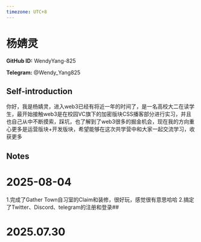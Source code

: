 ```yaml
---
timezone: UTC+8
---
```


# 杨婧灵

**GitHub ID:** WendyYang-825

**Telegram:** @Wendy_Yang825

## Self-introduction

你好，我是杨婧灵，进入web3已经有将近一年的时间了，是一名高校大二在读学生，最开始接触web3是在校园VC旗下的加密版块CSS播客部分进行实习，并且也自己从中不断摸索，踩坑，也了解到了web3很多的掘金机会，现在我的方向重心更多是运营版块+开发版块，希望能够在这次共学营中和大家一起交流学习，收获更多

## Notes

<!-- Content_START -->
# 2025-08-04

1.完成了Gather Town自习室的Claim和装修，很好玩，感觉很有意思哈哈
2.搞定了Twitter、Discord、telegram的注册和登录##


# 2025.07.30


<!-- Content_END -->
